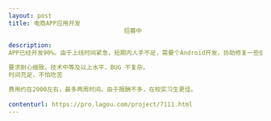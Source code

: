 ```yaml
---                
layout: post       
title: 电商APP应用开发
                                招募中
           
description: 
APP已经开发90%。由于上线时间紧急，短期内人手不足，需要个Android开发，协助修复一些低级的BUG问题。

要求耐心细致，技术中等及以上水平，BUG 不复杂。
时间充足，不怕吃苦

费用约在2000左右，最多两周时间。由于报酬不多，在校实习生更佳。
     
contenturl: https://pro.lagou.com/project/7111.html      
---                 
```

